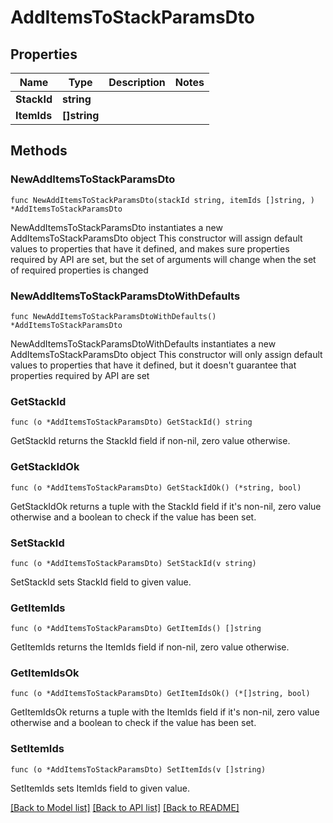 # AddItemsToStackParamsDto

## Properties

Name | Type | Description | Notes
------------ | ------------- | ------------- | -------------
**StackId** | **string** |  | 
**ItemIds** | **[]string** |  | 

## Methods

### NewAddItemsToStackParamsDto

`func NewAddItemsToStackParamsDto(stackId string, itemIds []string, ) *AddItemsToStackParamsDto`

NewAddItemsToStackParamsDto instantiates a new AddItemsToStackParamsDto object
This constructor will assign default values to properties that have it defined,
and makes sure properties required by API are set, but the set of arguments
will change when the set of required properties is changed

### NewAddItemsToStackParamsDtoWithDefaults

`func NewAddItemsToStackParamsDtoWithDefaults() *AddItemsToStackParamsDto`

NewAddItemsToStackParamsDtoWithDefaults instantiates a new AddItemsToStackParamsDto object
This constructor will only assign default values to properties that have it defined,
but it doesn't guarantee that properties required by API are set

### GetStackId

`func (o *AddItemsToStackParamsDto) GetStackId() string`

GetStackId returns the StackId field if non-nil, zero value otherwise.

### GetStackIdOk

`func (o *AddItemsToStackParamsDto) GetStackIdOk() (*string, bool)`

GetStackIdOk returns a tuple with the StackId field if it's non-nil, zero value otherwise
and a boolean to check if the value has been set.

### SetStackId

`func (o *AddItemsToStackParamsDto) SetStackId(v string)`

SetStackId sets StackId field to given value.


### GetItemIds

`func (o *AddItemsToStackParamsDto) GetItemIds() []string`

GetItemIds returns the ItemIds field if non-nil, zero value otherwise.

### GetItemIdsOk

`func (o *AddItemsToStackParamsDto) GetItemIdsOk() (*[]string, bool)`

GetItemIdsOk returns a tuple with the ItemIds field if it's non-nil, zero value otherwise
and a boolean to check if the value has been set.

### SetItemIds

`func (o *AddItemsToStackParamsDto) SetItemIds(v []string)`

SetItemIds sets ItemIds field to given value.



[[Back to Model list]](../README.md#documentation-for-models) [[Back to API list]](../README.md#documentation-for-api-endpoints) [[Back to README]](../README.md)



